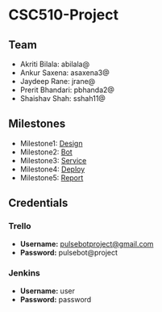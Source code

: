 # CSC510-Project
## Team
+ Akriti Bilala: abilala@
+ Ankur Saxena: asaxena3@
+ Jaydeep Rane: jrane@
+ Prerit Bhandari: pbhanda2@
+ Shaishav Shah: sshah11@

## Milestones
+ Milestone1: [Design](https://github.ncsu.edu/sshah11/CSC510-Project/blob/Milestone1/DESIGN.md)
+ Milestone2: [Bot](https://github.ncsu.edu/sshah11/CSC510-Project/tree/Milestone2/Bot.md)
+ Milestone3: [Service](https://github.ncsu.edu/sshah11/CSC510-Project/blob/Milestone3/Bot.md)
+ Milestone4: [Deploy](https://github.ncsu.edu/sshah11/CSC510-Project/blob/Milestone4/README.md)
+ Milestone5: [Report](https://github.ncsu.edu/sshah11/CSC510-Project/blob/Milestone5/README.md)

## Credentials
### Trello
* **Username:** pulsebotproject@gmail.com
* **Password:** pulsebot@project

### Jenkins
* **Username:** user
* **Password:** password
